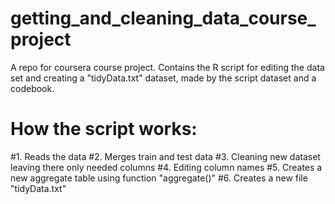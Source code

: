 # getting_and_cleaning_data_course_project
A repo for coursera course project. 
Contains the R script for editing the data set and creating a "tidyData.txt" dataset, made by the script dataset and a codebook.
# How the script works:
#1. Reads the data
#2. Merges train and test data
#3. Cleaning new dataset leaving there only needed columns
#4. Editing column names
#5. Creates a new aggregate table using function "aggregate()"
#6. Creates a new file "tidyData.txt"
